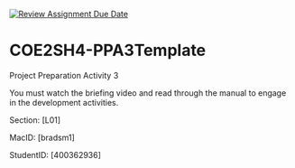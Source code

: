 [![Review Assignment Due Date](https://classroom.github.com/assets/deadline-readme-button-24ddc0f5d75046c5622901739e7c5dd533143b0c8e959d652212380cedb1ea36.svg)](https://classroom.github.com/a/RZhN7P8Y)
# COE2SH4-PPA3Template
Project Preparation Activity 3

You must watch the briefing video and read through the manual to engage in the development activities.


Section: [L01]

MacID: [bradsm1]

StudentID: [400362936]
